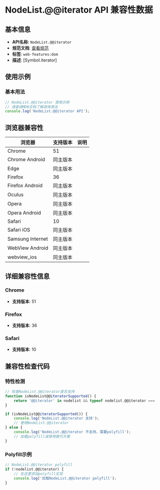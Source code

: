 # NodeList.@@iterator API 兼容性数据

## 基本信息

- **API名称**: `NodeList.@@iterator`
- **规范文档**: [查看规范](https://dom.spec.whatwg.org/#interface-nodelist)
- **标签**: `web-features:dom`
- **描述**: [Symbol.iterator]

## 使用示例

### 基本用法

```javascript
// NodeList.@@iterator 使用示例
// 请查阅MDN文档了解具体用法
console.log('NodeList.@@iterator API');
```

## 浏览器兼容性

| 浏览器 | 支持版本 | 说明 |
|--------|----------|------|
| Chrome | 51 |  |
| Chrome Android | 同主版本 |  |
| Edge | 同主版本 |  |
| Firefox | 36 |  |
| Firefox Android | 同主版本 |  |
| Oculus | 同主版本 |  |
| Opera | 同主版本 |  |
| Opera Android | 同主版本 |  |
| Safari | 10 |  |
| Safari iOS | 同主版本 |  |
| Samsung Internet | 同主版本 |  |
| WebView Android | 同主版本 |  |
| webview_ios | 同主版本 |  |

## 详细兼容性信息

### Chrome

- **支持版本**: 51

### Firefox

- **支持版本**: 36

### Safari

- **支持版本**: 10

## 兼容性检查代码

### 特性检测

```javascript
// 检查NodeList.@@iterator是否支持
function isNodeList@@iteratorSupported() {
    return '@@iterator' in nodelist && typeof nodelist.@@iterator === 'function';
}

if (isNodeList@@iteratorSupported()) {
    console.log('NodeList.@@iterator 支持');
    // 使用NodeList.@@iterator
} else {
    console.log('NodeList.@@iterator 不支持，需要polyfill');
    // 加载polyfill或使用替代方案
}
```

### Polyfill示例

```javascript
// NodeList.@@iterator polyfill
if (!nodelist.@@iterator) {
    // 在这里添加polyfill实现
    console.log('加载NodeList.@@iterator polyfill');
}
```


